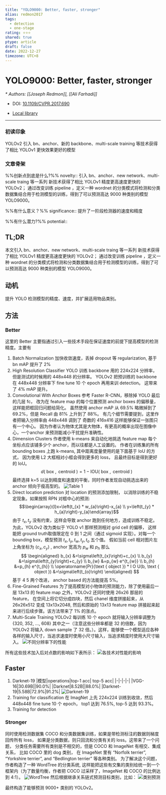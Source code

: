 ```yaml
---
title: "YOLO9000: Better, faster, stronger"
alias: redmon2017
tags:
  - detection
  - one-stage
rating: ⭐⭐⭐
shared: true
ptype: article
draft: false
date: 2022-12-27
timezone: UTC+8
---
```



# YOLO9000: Better, faster, stronger
<cite>* Authors: [[Joseph Redmon]], [[Ali Farhadi]]</cite>

* DOI: [10.1109/CVPR.2017.690](https://doi.org/10.1109/CVPR.2017.690)

* [Local library](zotero://select/items/1_IR99WTMG)

***

### 初读印象

YOLOv2 引入 bn、anchor、新的 backbone、multi-scale training 等技术获得了相比 YOLOv1 更快效果更好的模型

### 文章骨架
%%创新点到底是什么?%%
novelty:: 引入 bn、anchor、new network、multi-scale traing 等一系列  新技术获得了相比 YOLOv1 精度更高速度更快的 YOLOv2； 通过改变训练 pipeline ，定义一种 wordnet 的分类模式将检测和分类数据集结合用于检测模型的训练，得到了可以预测高达 9000 种类别的模型 YOLO9000。

%%有什么意义？%%
significance:: 提升了一阶段检测器的速度和精度

%%有什么潜力?%% 
potential:: 

## TL;DR
本文引入 bn、anchor、new network、multi-scale traing 等一系列  新技术获得了相比 YOLOv1 精度更高速度更快的 YOLOv2； 通过改变训练 pipeline ，定义一种 wordnet 的分类模式将检测和分类数据集结合用于检测模型的训练，得到了可以预测高达 9000 种类别的模型 YOLO9000。

## 动机
提升 YOLO 检测模型的精度、速度，并扩展适用物品类别。

## 方法
### Better
这里的 Better 主要指通过引入一些技术手段在保证速度的前提下提高模型的检测精度。主要有
1. Batch Normalization
   加快收敛速度，丢掉 dropout 等 regularization, 基于 bn mAP 提升了 2%
2. High Resolution Classifier
   YOLO 训练 backbone 用的 224x224 分辨率，但是测试的时候用的 448x448 的分辨率。 YOLOv2 把预训练的 backbone 在 448x448 分辨率下 fine tune 10 个 epoch 再用来训 detection。 这带来了 4% mAP 提升。
3. Convolutional With Anchor Boxes
    参考 Faster R-CNN，移除掉 YOLO 最后的几层 fc， 改为在 feature map 的每个位置预测 anchor boxes 的偏移量，这样能把框回归问题给简化。 虽然使用 anchor mAP 从 69.5% 略微掉到了 69.2%，但是 Recall 由 81% 上升到了 88%。
    有几个细节需要提到，这里作者把输入分辨率由 448x448 调到了 奇数的 416x416 这样能够保证一张图只有一个中心。 因为作者认为物体尤其是大物体，有更高的概率出现在图像中心，一个anchor 来预测能减小干扰提升准确性。
4. Dimension Clusters
   作者使用 k-means 来自动化地挑选 feature map 每个坐标点应该铺多少个 anchor，而以往都是人工设置的。
   作者在训练集的所有 bounding boxes 上跑 k-means, 其中距离度量使用的是下面基于 IoU 的方式， 因为使用 L2 大框相对小框会得到更多的 loss， 且最终目标是得到更好的 IoU。
   $$ d(\text { box }, \text { centroid })=1-\mathrm{IOU}(\text { box }, \text { centroid }) $$
   最终选择 k=5 以达到精度和速度的平衡，同时作者发现自动挑选出来的 anchor 倾向于瘦高型的。
   ![Table 1](https://markdown-imagebed.oss-cn-beijing.aliyuncs.com/imgs20210328144525.png)
5. Direct location prediction
   对 location 的预测添加限制， 以消除训练的不稳定现象。如果按照 RPN 对框中心的预测:
   $$\begin{array}{l}x=\left(t_{x} * w_{a}\right)-x_{a} \\ y=\left(t_{y} * h_{a}\right)-y_{a}\end{array}$$
   由于 $t_x, t_y$ 没有约束，这样会导致 anchor 跑到任何地方，造成训练不稳定。为此，YOLOv2 改为类似于 YOLO v1 那样预测相对 grid cell 的偏移， 这样能把 ground truth取值限定在 0 到 1 之间（通过 sigmoid 实现）。对每一个 bounding box，模型预测 $t_x, t_y, t_w, t_y, t_o$ 五个值。 假如当前 cell 相对图片左上角坐标为 $(c_x, c_y)$ , anchor 宽高为 $p_w$ 和 $p_h$ 那么
   $$ \begin{aligned} b_{x} &=\sigma\left(t_{x}\right)+c_{x} \\ b_{y} &=\sigma\left(t_{y}\right)+c_{y} \\ b_{w} &=p_{w} e^{t_{w}} \\ b_{h} &=p_{h} e^{t_{h}} \\ \operatorname{Pr}(\text { object }) * I O U(b, \text { object }) &=\sigma\left(t_{o}\right) \end{aligned} $$
   基于 4 5 两个改进， anchor based 的方法能提高 5%。
6. Fine-Grained Features
   为了提高模型对小物体的预测能力，除了使用最后一层 13x13 的 feature map 之外，YOLOv2 还同时使用 26x26 那层的 feature， 在空间上将它切分成四块，然后 chanel 维度拼接起来，从 26x26x512 变成 13x13x2048, 然后和原始的 13x13 feature map 拼接起来起来进行后续步骤。该方法带来了 1% 的涨点。
7. Multi-Scale Training
   YOLOv2 每训练 10 个 epoch 就将输入分辨率调整为 {320, 352, ..., 608} 其中之一（注意这些分辨率都是 32 的倍数，因为 YOLOv2 将输入 down sample 了 32 倍。）。这样，能够使一个模型适应各种各样的输入尺寸，当追求速度时使用小尺寸输入，当追求精度时使用大尺寸输入。
   ![不同分辨率下的性能](https://markdown-imagebed.oss-cn-beijing.aliyuncs.com/imgs20210328150703.png)

所有这些技术加入后对点数的影响如下表所示：
![各技术对性能的影响](https://markdown-imagebed.oss-cn-beijing.aliyuncs.com/imgs20210328150852.png)

## Faster
1. Darknet-19
   |模型|operations|top-1 acc| top-5 acc|
   |-|-|-|-|
   |VGG-16|30.69B||90.0%|
   |Darknet|8.52B||88.0%|
   |Darknet-19|5.58B|72.9%|91.2%|
   ![Darknet-19](https://markdown-imagebed.oss-cn-beijing.aliyuncs.com/imgs20210328151117.png)
2. Training for classiﬁcation
   在 ImagNet 上先 224x224 训练到收敛，然后 448x448 fine tune 10 个 epoch， top1 达到 76.5%, top-5 达到 93.3%。
3. Training for detection

### Stronger 
同时使用检测数据集 COCO 和分类数据集训练，如果是带检测标注的数据则梯度回传所有 loss， 如果是分类数据，则只回流和分类有关的 loss。这带来了一个问题， 分类任务需要所有类别是不相交的，但是 COCO 和 ImageNet 有相交、集成关系， 比如 COCO 里的 dog 类别， 在 ImageNet 里有 “Norfolk terrier”, “Yorkshire terrier”, and “Bedlington terrier” 等各种类别。
为了解决这个问题， 作者构造了一种 WordTree 的分类系统, 这样能把这些有交集的类别给统一到一个框架内（为了数量均衡，作者把 COCO 过采样了，ImageNet 和 COCO 的比例达到 4:1）。
![WordTree](https://markdown-imagebed.oss-cn-beijing.aliyuncs.com/imgs20210328152458.png)
然后根据继承关系链式预测目标类别，比如：
![类别预测](https://markdown-imagebed.oss-cn-beijing.aliyuncs.com/imgs20210328152859.png)

最终构造了能够预测 9000+ 类别的 YOLOv2。
